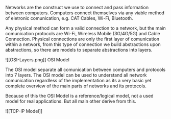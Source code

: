 Networks are the construct we use to connect and pass information between computers. Computers connect themselves via any viable method of eletronic comunication, e.g. CAT Cables, Wi-Fi, Bluetooth. 

Any physical method can form a valid connection to a network, but the main comunication protocols are Wi-Fi, Wireless Mobile (3G/4G/5G) and Cable Connection. Physical connections are only the first layer of comunication within a network, from this type of connection we build abstractions upon abstractions, so there are models to separate abstractions into layers.

![[OSI-Layers.png]]
OSI Model

The OSI model separate all comunication between computers and protocols into 7 layers. The OSI model can be used to understand all network comunication regardless of the implementation as its a very basic yet complete overview of the main parts of networks and its protocols.

Because of this the OSI Model is a reference/logical model, not a used model for real applications. But all main other derive from this.

![[TCP-IP Model]]